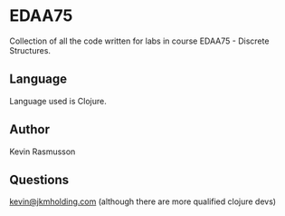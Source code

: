 # EDAA75

Collection of all the code written for labs in course EDAA75 - Discrete Structures.

## Language

Language used is Clojure.

## Author

Kevin Rasmusson

## Questions

kevin@jkmholding.com (although there are more qualified clojure devs)
